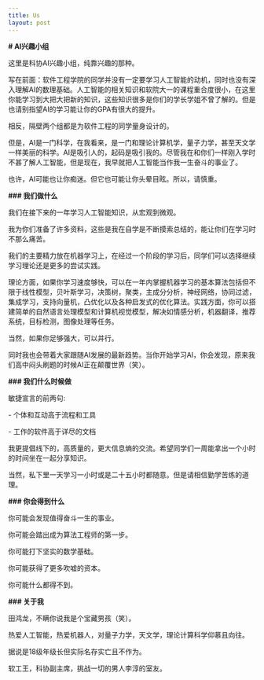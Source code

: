 ```yaml
---
title: Us
layout: post
---
```


**# AI兴趣小组**



这里是科协AI兴趣小组，纯靠兴趣的那种。





写在前面：软件工程学院的同学并没有一定要学习人工智能的动机，同时也没有深入理解AI的数理基础。人工智能的相关知识和软院大一的课程重合度很小，在这里你能学习到大把大把新的知识，这些知识很多是你们的学长学姐不曾了解的。但是也请别指望AI的学习能让你的GPA有很大的提升。



相反，隔壁两个组都是为软件工程的同学量身设计的。



但是，AI是一门科学，在我看来，是一门和理论计算机学，量子力学，甚至天文学一样美丽的科学。AI是吸引人的，起码是吸引我的。尽管我在和你们一样刚入学时不甚了解人工智能，但是现在，我早就把人工智能当作我一生奋斗的事业了。



也许，AI可能也让你痴迷。但它也可能让你头晕目眩。所以，请慎重。





**### 我们做什么**



我们在接下来的一年学习人工智能知识，从宏观到微观。



我为你们准备了许多资料，这些是我在自学是不断摸索总结的，能让你们在学习时不那么痛苦。



我们的主要精力放在机器学习上，在经过一个阶段的学习后，同学们可以选择继续学习理论还是更多的尝试实践。



理论方面，如果你学习速度够快，可以在一年内掌握机器学习的基本算法包括但不限于线性模型，贝叶斯学习，决策树，聚类，主成分分析，神经网络，协同过滤，集成学习，支持向量机，凸优化以及各种启发式的优化算法。实践方面，你可以搭建简单的自然语言处理模型和计算机视觉模型，解决如情感分析，机器翻译，推荐系统，目标检测，图像处理等任务。



当然，如果你足够强大，可以并行。



同时我也会带着大家跟随AI发展的最新趋势。当你开始学习AI，你会发现，原来我们高中闷头刷题的时候AI正在颠覆世界（笑）。



**### 我们什么时候做**



敏捷宣言的前两句:



\- 个体和互动高于流程和工具

\- 工作的软件高于详尽的文档



我更提倡线下的，高质量的，更大信息熵的交流。希望同学们一周能拿出一个小时的时间坐在一起分享知识。



当然，私下里一天学习一小时或是二十五小时都随意。但是请相信勤学苦练的道理。



**### 你会得到什么**



你可能会发现值得奋斗一生的事业。



你可能会踏出成为算法工程师的第一步。



你可能打下坚实的数学基础。



你可能获得了更多吹嘘的资本。



你可能什么都得不到。



**### 关于我**



田鸿龙，不瞒你说我是个宝藏男孩（笑）。



热爱人工智能，热爱机器人，对量子力学，天文学，理论计算科学仰慕且向往。



据说是18级年级长但实际名存实亡且不作为。



软工王，科协副主席，挑战一切的男人李淳的室友。